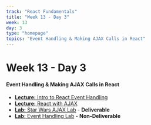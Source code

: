 ```yaml
---
track: "React Fundamentals"
title: "Week 13 - Day 3"
week: 13
day: 3
type: "homepage"
topics: "Event Handling & Making AJAX Calls in React"
---
```

 

# Week 13 - Day 3

#### Event Handling & Making AJAX Calls in React
- [**Lecture:** Intro to React Event Handling](/react-fundamentals/week-13/day-3/lecture-materials/event-handling-in-react/)
- [**Lecture:** React with AJAX](/react-fundamentals/week-13/day-3/lecture-materials/react-with-ajax/)
- [**Lab:** Star Wars AJAX Lab](/react-fundamentals/week-13/day-3/labs/star-wars-api-react-lab/) - **Deliverable**
- [**Lab:** Event Handling Lab](/react-fundamentals/week-13/day-3/labs/react-event-handling-and-program-logic-lab/) - **Non-Deliverable**


